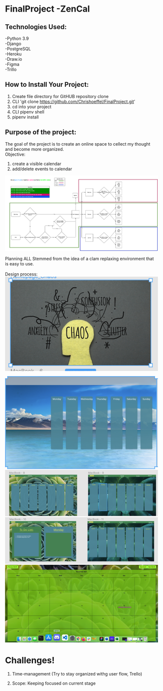 # FinalProject -ZenCal

## Technologies Used:
-Python 3.9<br>
-Django <br>
-PostgreSQL <br>
-Heroku <br>
-Draw.io <br>
-Figma <br>
-Trillo <br>

## How to Install Your Project:
1. Create file directory for GitHUB repository clone
2. CLI 'git clone https://github.com/Chrishoeffel/FinalProject.git'
3. cd into your project
4. CLI pipenv shell
5. pipenv install


## Purpose of the project:
The goal of the project is to create an online space to cellect my thought and become more organized. <br>
Objective:
1. create a visible calendar
2. add/delete events to calendar







![User FLow](Calender_User_Flow.png)

Planning ALL Stemmed from the idea of a clam replaxing environment that is easy to use.<br>
<br>
Design process:
![Homepage](ChaosStart.png)<br>

![midstyling](midstyling.png)
![acceptedstying](acceptedstying.png)
![acceptedstying2](acceptedstying2.png)
![website](Finalpage.png)

# Challenges!
1. Time-management (Try to stay organized withg user flow, Trello)

2. Scope: Keeping focused on current stage 